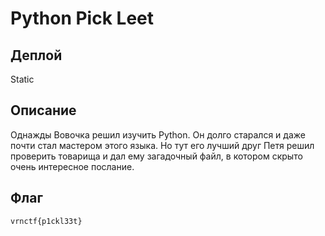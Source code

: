 # Python Pick Leet

## Деплой

Static

## Описание

Однажды Вовочка решил изучить Python. Он долго старался и даже почти стал мастером этого языка. Но тут его лучший друг Петя решил проверить товарища и дал ему загадочный файл, в котором скрыто очень интересное послание.

## Флаг
`vrnctf{p1ckl33t}`


